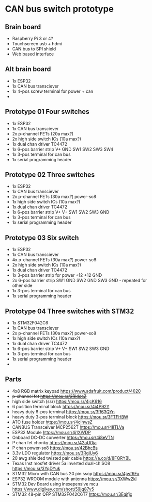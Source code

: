 # CAN bus switch prototype

## Brain board
* Raspberry Pi 3 or 4?
* Touchscreen usb + hdmi
* CAN bus to SPI shield
* Web based interface

## Alt brain board
* 1x ESP32
* 1x CAN bus transciever
* 1x 4-pos screw terminal for power + can
* 

## Prototype 01 Four switches
* 1x ESP32
* 1x CAN bus transciever
* 2x p-channel FETs (20a max?)
* 2x high side switch ICs (10a max?)
* 1x dual chan driver TC4472
* 1x 6-pos barrier strip V+ GND SW1 SW2 SW3 SW4
* 1x 3-pos terminal for can bus
* 1x serial programming header

## Prototype 02 Three switches
* 1x ESP32
* 1x CAN bus transciever
* 2x p-channel FETs (30a max?) power-so8
* 1x high side switch ICs (10a max?)
* 1x dual chan driver TC4472
* 1x 6-pos barrier strip V+ V+ SW1 SW2 SW3 GND
* 1x 3-pos terminal for can bus
* 1x serial programming header

## Prototype 03 Six switch
* 1x ESP32
* 1x CAN bus transciever
* 4x p-channel FETs (30a max?) power-so8
* 2x high side switch ICs (10a max?)
* 1x dual chan driver TC4472
* 1x 3-pos barrier strip for power +12 +12 GND
* 2x 6-pos barrier strip SW1 GND SW2 GND SW3 GND - repeated for other side
* 1x 3-pos terminal for can bus
* 1x serial programming header

## Prototype 04 Three switches with STM32
* 1x STM32F042C6
* 1x CAN bus transciever
* 2x p-channel FETs (30a max?) power-so8
* 1x high side switch ICs (10a max?)
* 1x dual chan driver TC4472
* 1x 6-pos barrier strip V+ V+ SW1 SW2 SW3 GND
* 1x 3-pos terminal for can bus
* 1x serial programming header
* 
## Parts
* 4x8 RGB matrix keypad https://www.adafruit.com/product/4020
* ~~p-channel fet https://mou.sr/3RIdccZ~~
* high side switch (ssr) https://mou.sr/4jcK616
* 6 position terminal block https://mou.sr/4i4P92Y
* heavy duty 6-pos terminal https://mou.sr/3R63QYn
* heavy duty 3-pos terminal block https://mou.sr/3FTFHBW
* ATO fuse holder https://mou.sr/4cihwsZ
* CANBUS Transceiver MCP2562T https://mou.sr/4llTLVa 
* ESP32 Module https://mou.sr/4j1XWDP
* Onboard DC-DC converter https://mou.sr/4i8eVTN
* P chan fet chonky https://mou.sr/42aUOja
* P chan power-so8 https://mou.sr/42BhcBs
* 3.3v LDO regulator https://mou.sr/3RgIUy6
* 20 awg shielded twisted pair cable https://a.co/d/8FQRYBL
* Texas Inst mosfet driver 5a inverted dual-ch SO8 https://mou.sr/3YqDYuk
* STM32 Micro with CAN bus 20 pin ssop https://mou.sr/4jwf9Fx
* ESP32 WROOM module with antenna https://mou.sr/3XWw2kl
* STM32 Dev Board using inexepensive mcu https://www.digikey.com/short/59jq87v5
* STM32 48-pin QFP STM32F042C6T7 https://mou.sr/3Eqjfjx
  

